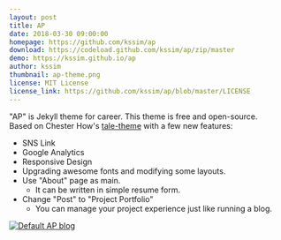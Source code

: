 ```yaml
---
layout: post
title: AP 
date: 2018-03-30 09:00:00
homepage: https://github.com/kssim/ap 
download: https://codeload.github.com/kssim/ap/zip/master
demo: https://kssim.github.io/ap
author: kssim 
thumbnail: ap-theme.png
license: MIT License
license_link: https://github.com/kssim/ap/blob/master/LICENSE
---
```


"AP" is Jekyll theme for career. This theme is free and open-source.  
Based on Chester How's [tale-theme](https://github.com/chesterhow/tale) with a few new features:
- SNS Link
- Google Analytics
- Responsive Design
- Upgrading awesome fonts and modifying some layouts.
- Use "About" page as main.
   - It can be written in simple resume form.
- Change "Post" to "Project Portfolio"
   - You can manage your project experience just like running a blog.


[![Default AP blog][2]][1]

[1]: https://kssim.github.io/ap
[2]: https://raw.githubusercontent.com/kssim/ap/master/screenshot.png
